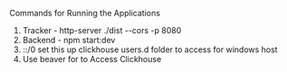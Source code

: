 Commands for Running the Applications 

1. Tracker - http-server ./dist --cors -p 8080
2. Backend - npm start:dev
3. <ip>::/0</ip> set this up clickhouse users.d folder to access for windows host
4. Use beaver for to Access Clickhouse